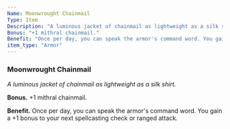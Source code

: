 ```yaml
---
Name: Moonwrought Chainmail
Type: Item
Description: "A luminous jacket of chainmail as lightweight as a silk shirt."
Bonus: "+1 mithral chainmail."
Benefit: "Once per day, you can speak the armor's command word. You gain a +1 bonus to your next spellcasting check or ranged attack."
item_type: "Armor"
---
```


### Moonwrought Chainmail

_A luminous jacket of chainmail as lightweight as a silk shirt._

**Bonus.** +1 mithral chainmail.

**Benefit.** Once per day, you can speak the armor's command word. You gain a +1 bonus to your next spellcasting check or ranged attack.

